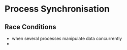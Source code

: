 # Process Synchronisation
## Race Conditions
- when several processes manipulate data concurrently
- 
